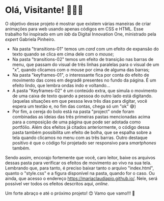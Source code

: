# Olá, Visitante! 🙋🏽‍♀️ # 

O objetivo desse projeto é mostrar que existem várias maneiras de criar animações para web usando apenas códigos em CSS e HTML. Esse trabalho foi inspirado em um *lab* da Digital Innovation One, ministrado pela *expert* Gabriela Pinheiro.

* Na pasta "transitions-01" temos um *card* com um efeito de expansão do texto quando se clica em cima dele com o *mouse*;
* Na pasta "transitions-02" temos um efeito de transição nas barras de menu, que passam do visual de três linhas paralelas para o visual de um "x", quando clicamos com o mouse por cima de alguma das barras;
* Na pasta "keyframes-01", o interessante fica por conta do efeito de movimento das cores em degradê presentes no fundo da página. É um efeito lindo, que lembra ondas indo e voltando... 
* A pasta "Keyframes-02" é um conteúdo extra, que simula o movimento de uma caixa de texto quando a pessoa do outro lado está digitando. (aquelas situações em que pessoa leva três dias para digitar, você espera um textão e, no fim das contas, chega só um "ok" 😅)
* Por fim, a cereja do bolo está na pasta "project" onde foram combinadas as ideias das três primeiras pastas mencionadas acima para a composição de uma página que pode ser adotada como portfólio. Além dos efeitos já citados anteriormente, o código dessa pasta também possibilita um efeito de bolha, que se espalha sobre a tela quando clicamos no menu com as três barras. Outro destaque positivo é que o código foi projetado ser responsivo para _smartphones_ também. 

Sendo assim, encorajo fortemente que você, caro leitor, baixe os arquivos dessas pasta para verificar os efeitos de movimento ao vivo na sua tela. Lembrando que, para tanto, é preciso baixar tanto o arquivo "index.html", quanto o "style.css" e a figura disponível na pasta, quando for o caso.
Ou ainda, que acesso o endereço https://mariaclaudiapio.github.io/. Nele, será possível ver todos os efeitos descritos aqui, _online_. 

Um forte abraço e até o próximo projeto! 😊 Vamo que vamo!!! 🚀 



